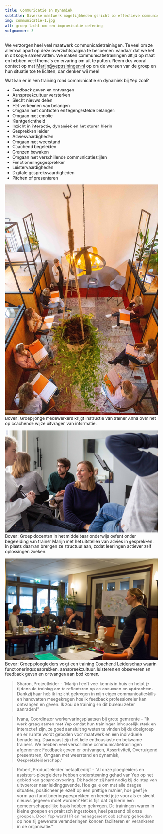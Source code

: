 ```yaml
---
title: Communicatie en Dynamiek
subtitle: Diverse maatwerk mogelijkheden gericht op effectieve communicatie.
img: communicatie-1.jpg
alt: groep lacht om een improvisatie oefening
volgnummer: 3
---
```


We verzorgen heel veel maatwerk communicatietrainingen. Te veel om ze allemaal apart op deze overzichtspagina te benoemen, vandaar dat we het in dit kopje samenvatten. We maken communicatietrainingen altijd op maat en hebben veel thema's en ervaring om uit te putten. Neem dus vooral contact op met [Marijn@yeptrainingen.nl](mailto:Marijn@yeptrainingen.nl) op om de wensen van de groep en hun situatie toe te lichten, dan denken wij mee!

Wat kan er in een training rond communicatie en dynamiek bij Yep zoal?

- Feedback geven en ontvangen
- Aanspreekcultuur versterken
- Slecht nieuws delen
- Het verkennen van belangen
- Omgaan met conflicten en tegengestelde belangen
- Omgaan met emotie
- Klantgerichtheid
- Inzicht in interactie, dynamiek en het sturen hierin
- Gesprekken leiden
- Adviesvaardigheden
- Omgaan met weerstand
- Coachend begeleiden
- Grenzen bewaken
- Omgaan met verschillende communicatiestijlen
- Functioneringsgesprekken
- Luistervaardigheden
- Digitale gespreksvaardigheden
- Pitchen of presenteren

![Trainer Anna geeft instructie bij oefening coachende gespreksvaardigheden](./communicatie-4.jpg) Boven: Groep jonge medewerkers krijgt instructie van trainer Anna over het op coachende wijze uitvragen van informatie.

![Trainer Marijn sluit aan bij een LSD gesprek](./communicatie-2.jpg) Boven: Groep docenten in het middelbaar onderwijs oefent onder begeleiding van trainer Marijn met het uitstellen van advies in gesprekken. In plaats daarvan brengen ze structuur aan, zodat leerlingen actiever zelf oplossingen zoeken.

![Groep ploegleiders volgt training coachend begeleiden](./communicatie-3.jpg) Boven: Groep ploegleiders volgt een training Coachend Leiderschap waarin functioneringsgesprekken, aanspreekcultuur, luisteren en observeren en feedback geven en ontvangen aan bod komen.

> Sharon, Projectleider - “Marijn heeft veel kennis in huis en helpt je tijdens de training om te reflecteren op de casussen en opdrachten. Dankzij haar heb ik inzicht gekregen in mijn eigen communicatieskills en handvatten meegekregen hoe ik feedback professioneler kan ontvangen en geven. Ik zou de training en dit bureau zeker aanraden!"

> Ivana, Coordinator werkervaringsplaatsen bij grote gemeente - "Ik werk graag samen met Yep omdat hun trainingen inhoudelijk sterk en interactief zijn, ze goed aansluiting weten te vinden bij de doelgroep en er ruimte wordt geboden voor maatwerk en een individuele benadering. Daarnaast zijn het hele enthousiaste en bekwame trainers. We hebben veel verschillene communicatietrainingen afgenomen: Feedback geven en ontvangen, Assertiviteit, Overtuigend presenteren, Omgaan met weerstand en dynamiek, Gespreksleiderschap."

> Robert, Productieleider metaalbedrijf - "Al onze ploegleiders en assistent-ploegleiders hebben ondersteuning gehad van Yep op het gebied van gespreksvoering. Dit hadden zij hard nodig bij de stap van uitvoerder naar leidinggevende. Hoe ga je om met alle daagse situaties, positioneer je jezelf op een prettige manier, hoe geef je vorm aan functioneringsgesprekken en bereid je je voor als er slecht nieuws gegeven moet worden? Het is fijn dat zij hierin een gemeenschappelijke basis hebben gekregen. De trainingen waren in kleine groepen en praktisch ingestoken, heel passend bij onze groepen. Door Yep werd HR en management ook scherp gehouden op hoe zij gewenste veranderingen konden faciliteren en verankeren in de organisatie."
